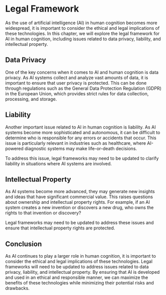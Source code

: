 Legal Framework
=====================================================================================

As the use of artificial intelligence (AI) in human cognition becomes more widespread, it is important to consider the ethical and legal implications of these technologies. In this chapter, we will explore the legal framework for AI in human cognition, including issues related to data privacy, liability, and intellectual property.

Data Privacy
------------

One of the key concerns when it comes to AI and human cognition is data privacy. As AI systems collect and analyze vast amounts of data, it is important to ensure that user privacy is protected. This can be done through regulations such as the General Data Protection Regulation (GDPR) in the European Union, which provides strict rules for data collection, processing, and storage.

Liability
---------

Another important issue related to AI in human cognition is liability. As AI systems become more sophisticated and autonomous, it can be difficult to determine who is responsible for any errors or accidents that occur. This issue is particularly relevant in industries such as healthcare, where AI-powered diagnostic systems may make life-or-death decisions.

To address this issue, legal frameworks may need to be updated to clarify liability in situations where AI systems are involved.

Intellectual Property
---------------------

As AI systems become more advanced, they may generate new insights and ideas that have significant commercial value. This raises questions about ownership and intellectual property rights. For example, if an AI system creates a new invention or discovers a new drug, who owns the rights to that invention or discovery?

Legal frameworks may need to be updated to address these issues and ensure that intellectual property rights are protected.

Conclusion
----------

As AI continues to play a larger role in human cognition, it is important to consider the ethical and legal implications of these technologies. Legal frameworks will need to be updated to address issues related to data privacy, liability, and intellectual property. By ensuring that AI is developed and used in an ethical and responsible manner, we can maximize the benefits of these technologies while minimizing their potential risks and drawbacks.
